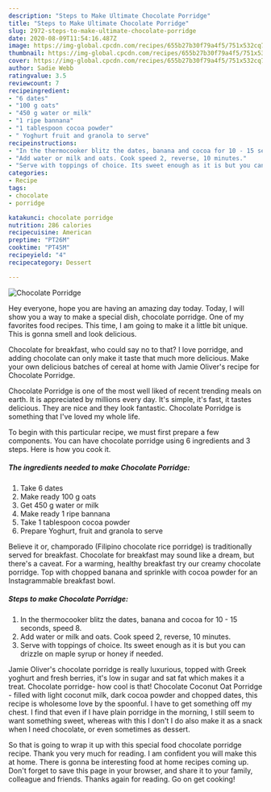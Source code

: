 ```yaml
---
description: "Steps to Make Ultimate Chocolate Porridge"
title: "Steps to Make Ultimate Chocolate Porridge"
slug: 2972-steps-to-make-ultimate-chocolate-porridge
date: 2020-08-09T11:54:16.487Z
image: https://img-global.cpcdn.com/recipes/655b27b30f79a4f5/751x532cq70/chocolate-porridge-recipe-main-photo.jpg
thumbnail: https://img-global.cpcdn.com/recipes/655b27b30f79a4f5/751x532cq70/chocolate-porridge-recipe-main-photo.jpg
cover: https://img-global.cpcdn.com/recipes/655b27b30f79a4f5/751x532cq70/chocolate-porridge-recipe-main-photo.jpg
author: Sadie Webb
ratingvalue: 3.5
reviewcount: 7
recipeingredient:
- "6 dates"
- "100 g oats"
- "450 g water or milk"
- "1 ripe bannana"
- "1 tablespoon cocoa powder"
- " Yoghurt fruit and granola to serve"
recipeinstructions:
- "In the thermocooker blitz the dates, banana and cocoa for 10 - 15 seconds, speed 8."
- "Add water or milk and oats. Cook speed 2, reverse, 10 minutes."
- "Serve with toppings of choice. Its sweet enough as it is but you can drizzle on maple syrup or honey if needed."
categories:
- Recipe
tags:
- chocolate
- porridge

katakunci: chocolate porridge 
nutrition: 286 calories
recipecuisine: American
preptime: "PT26M"
cooktime: "PT45M"
recipeyield: "4"
recipecategory: Dessert

---
```



![Chocolate Porridge](https://img-global.cpcdn.com/recipes/655b27b30f79a4f5/751x532cq70/chocolate-porridge-recipe-main-photo.jpg)

Hey everyone, hope you are having an amazing day today. Today, I will show you a way to make a special dish, chocolate porridge. One of my favorites food recipes. This time, I am going to make it a little bit unique. This is gonna smell and look delicious.

Chocolate for breakfast, who could say no to that? I love porridge, and adding chocolate can only make it taste that much more delicious. Make your own delicious batches of cereal at home with Jamie Oliver&#39;s recipe for Chocolate Porridge.

Chocolate Porridge is one of the most well liked of recent trending meals on earth. It is appreciated by millions every day. It's simple, it's fast, it tastes delicious. They are nice and they look fantastic. Chocolate Porridge is something that I've loved my whole life.


To begin with this particular recipe, we must first prepare a few components. You can have chocolate porridge using 6 ingredients and 3 steps. Here is how you cook it.

<!--inarticleads1-->

##### The ingredients needed to make Chocolate Porridge:

1. Take 6 dates
1. Make ready 100 g oats
1. Get 450 g water or milk
1. Make ready 1 ripe bannana
1. Take 1 tablespoon cocoa powder
1. Prepare  Yoghurt, fruit and granola to serve


Believe it or, champorado (Filipino chocolate rice porridge) is traditionally served for breakfast. Chocolate for breakfast may sound like a dream, but there&#39;s a caveat. For a warming, healthy breakfast try our creamy chocolate porridge. Top with chopped banana and sprinkle with cocoa powder for an Instagrammable breakfast bowl. 

<!--inarticleads2-->

##### Steps to make Chocolate Porridge:

1. In the thermocooker blitz the dates, banana and cocoa for 10 - 15 seconds, speed 8.
1. Add water or milk and oats. Cook speed 2, reverse, 10 minutes.
1. Serve with toppings of choice. Its sweet enough as it is but you can drizzle on maple syrup or honey if needed.


Jamie Oliver&#39;s chocolate porridge is really luxurious, topped with Greek yoghurt and fresh berries, it&#39;s low in sugar and sat fat which makes it a treat. Chocolate porridge- how cool is that! Chocolate Coconut Oat Porridge - filled with light coconut milk, dark cocoa powder and chopped dates, this recipe is wholesome love by the spoonful. I have to get something off my chest. I find that even if I have plain porridge in the morning, I still seem to want something sweet, whereas with this I don&#39;t I do also make it as a snack when I need chocolate, or even sometimes as dessert. 

So that is going to wrap it up with this special food chocolate porridge recipe. Thank you very much for reading. I am confident you will make this at home. There is gonna be interesting food at home recipes coming up. Don't forget to save this page in your browser, and share it to your family, colleague and friends. Thanks again for reading. Go on get cooking!
